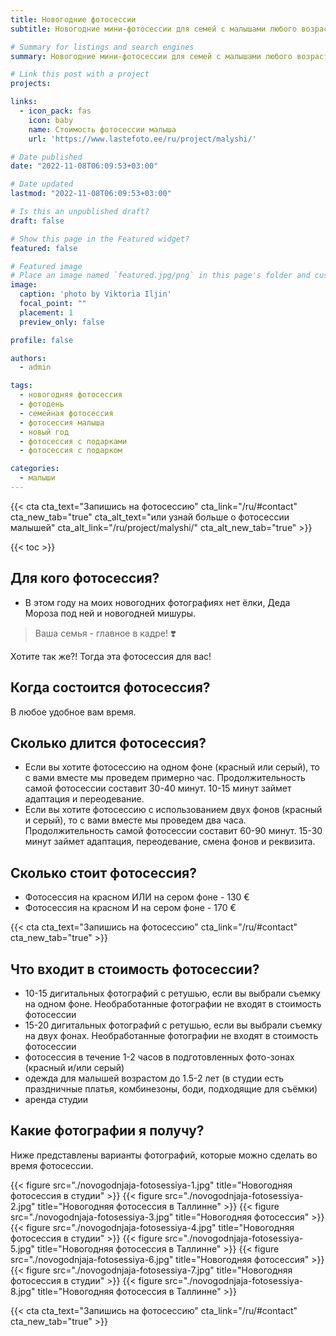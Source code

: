 ```yaml
---
title: Новогодние фотосессии
subtitle: Новогодние мини-фотосессии для семей с малышами любого возраста

# Summary for listings and search engines
summary: Новогодние мини-фотосессии для семей с малышами любого возраста

# Link this post with a project
projects: 

links:
  - icon_pack: fas
    icon: baby
    name: Стоимость фотосессии малыша
    url: 'https://www.lastefoto.ee/ru/project/malyshi/'

# Date published
date: "2022-11-08T06:09:53+03:00"

# Date updated
lastmod: "2022-11-08T06:09:53+03:00"

# Is this an unpublished draft?
draft: false

# Show this page in the Featured widget?
featured: false

# Featured image
# Place an image named `featured.jpg/png` in this page's folder and customize its options here.
image:
  caption: 'photo by Viktoria Iljin'
  focal_point: ""
  placement: 1
  preview_only: false

profile: false

authors:
  - admin

tags:
  - новогодняя фотосессия
  - фотодень
  - семейная фотосессия
  - фотосессия малыша
  - новый год
  - фотосессия с подарками
  - фотосессия с подарком

categories:
  - малыши
---
```

{{< cta cta_text="Запишись на фотосессию" cta_link="/ru/#contact" cta_new_tab="true" cta_alt_text="или узнай больше о фотосессии малышей" cta_alt_link="/ru/project/malyshi/" cta_alt_new_tab="true" >}}

{{< toc >}}

## Для кого фотосессия?
- В этом году на моих новогодних фотографиях нет ёлки, Деда Мороза под ней и новогодней мишуры. 
> Ваша семья - главное в кадре! ❣️ 

Хотите так же?! Тогда эта фотосессия для вас! 

## Когда состоится фотосессия?
В любое удобное вам время.

## Сколько длится фотосессия?
- Если вы хотите фотосессию на одном фоне (красный или серый), то с вами вместе мы проведем примерно час. Продолжительность самой фотосессии составит 30-40 минут. 10-15 минут займет адаптация и переодевание. 
- Если вы хотите фотосессию с использованием двух фонов (красный и серый), то с вами вместе мы проведем два часа. Продолжительность самой фотосессии составит 60-90 минут. 15-30 минут займет адаптация, переодевание, смена фонов и реквизита. 

## Сколько стоит фотосессия?
- Фотосессия на красном ИЛИ на сером фоне - 130 €
- Фотосессия на красном И на сером фоне - 170 €

{{< cta cta_text="Запишись на фотосессию" cta_link="/ru/#contact" cta_new_tab="true" >}}

## Что входит в стоимость фотосессии?
- 10-15 дигитальных фотографий с ретушью, если вы выбрали съемку на одном фоне. Необработанные фотографии не входят в стоимость фотосессии
- 15-20 дигитальных фотографий с ретушью, если вы выбрали съемку на двух фонах. Необработанные фотографии не входят в стоимость фотосессии
- фотосессия в течение 1-2 часов в подготовленных фото-зонах (красный и/или серый)
- одежда для малышей возрастом до 1.5-2 лет (в студии есть праздничные платья, комбинезоны, боди, подходящие для съёмки)
- аренда студии

## Какие фотографии я получу?

Ниже представлены варианты фотографий, которые можно сделать во время фотосессии.

{{< figure src="./novogodnjaja-fotosessiya-1.jpg" title="Новогодняя фотосессия в студии" >}}
{{< figure src="./novogodnjaja-fotosessiya-2.jpg" title="Новогодняя фотосессия в Таллинне" >}}
{{< figure src="./novogodnjaja-fotosessiya-3.jpg" title="Новогодняя фотосессия" >}}
{{< figure src="./novogodnjaja-fotosessiya-4.jpg" title="Новогодняя фотосессия в студии" >}}
{{< figure src="./novogodnjaja-fotosessiya-5.jpg" title="Новогодняя фотосессия в Таллинне" >}}
{{< figure src="./novogodnjaja-fotosessiya-6.jpg" title="Новогодняя фотосессия" >}}
{{< figure src="./novogodnjaja-fotosessiya-7.jpg" title="Новогодняя фотосессия в студии" >}}
{{< figure src="./novogodnjaja-fotosessiya-8.jpg" title="Новогодняя фотосессия в Таллинне" >}}

{{< cta cta_text="Запишись на фотосессию" cta_link="/ru/#contact" cta_new_tab="true" >}}